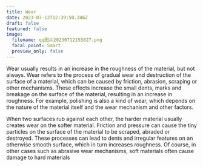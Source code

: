 ```yaml
---
title: Wear
date: 2023-07-12T12:39:50.346Z
draft: false
featured: false
image:
  filename: qq图片20230712155827.png
  focal_point: Smart
  preview_only: false
---
```

Wear usually results in an increase in the roughness of the material, but not always. Wear refers to the process of gradual wear and destruction of the surface of a material, which can be caused by friction, abrasion, scraping or other mechanisms. These effects increase the small dents, marks and breakage on the surface of the material, resulting in an increase in roughness. For example, polishing is also a kind of wear, which depends on the nature of the material itself and the wear mechanism and other factors.

When two surfaces rub against each other, the harder material usually creates wear on the softer material. Friction and pressure can cause the tiny particles on the surface of the material to be scraped, abraded or destroyed. These processes can lead to dents and irregular features on an otherwise smooth surface, which in turn increases roughness. Of course, in other cases such as abrasive wear mechanisms, soft materials often cause damage to hard materials